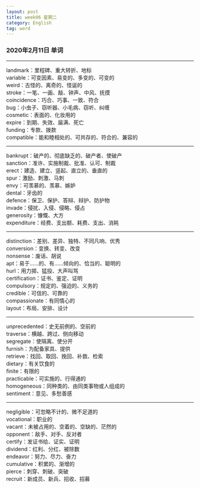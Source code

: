 ```yaml
---
layout: post  
title: week06 星期二  
category: English  
tag: word  
---
```

### 2020年2月11日 单词
- - -
landmark：里程碑、重大转折、地标  
variable：可变因素、易变的、多变的、可变的  
weird：古怪的、离奇的、怪诞的  
stroke：一笔、一画、敲、钟声、中风、抚摸  
coincidence：巧合、巧事、一致、符合  
bug：小虫子、窃听器、小毛病、窃听、纠缠  
cosmetic：表面的、化妆用的  
expire：到期、失效、届满、死亡  
funding：专款、拨款  
compatible：能和睦相处的、可共存的、符合的、兼容的  
- - -
bankrupt：破产的、彻底缺乏的、破产者、使破产  
sanction：准许、实施制裁、批准、认可、制裁  
erect：建造、建立、竖起、直立的、垂直的  
spur：激励、刺激、马刺  
envy：可羡慕的、羡慕、嫉妒  
dental：牙齿的  
defence：保卫、保护、答辩、辩护、防护物  
invade：侵扰、入侵、侵略、侵占  
generosity：慷慨、大方  
expenditure：经费、支出额、耗费、支出、消耗  
- - -
distinction：差别、差异、独特、不同凡响、优秀  
conversion：变换、转变、改变  
nonsense：废话、胡说  
apt：易于……的、有……倾向的、恰当的、聪明的  
hurl：用力掷、猛投、大声叫骂  
certification：证书、鉴定、证明  
compulsory：规定的、强迫的、义务的  
credible：可信的、可靠的  
compassionate：有同情心的  
layout：布局、安排、设计  
- - -
unprecedented：史无前例的、空前的  
traverse：横越、跨过、侧向移动  
segregate：使隔离、使分开  
furnish：为配备家具、提供  
retrieve：找回、取回、挽回、补救、检索  
dietary：有关饮食的  
finite：有限的  
practicable：可实施的、行得通的  
homogeneous：同种类的、由同类事物或人组成的  
sentiment：意见、多愁善感  
- - -
negligible：可忽略不计的、微不足道的  
vocational：职业的  
vacant：未被占用的、空着的、空缺的、茫然的  
opponent：敌手、对手、反对者  
certify：发证书给、证实、证明  
dividend：红利、分红、被除数  
endeavor：努力、尽力、奋力  
cumulative：积累的、渐增的  
pierce：刺穿、刺破、突破  
recruit：新成员、新兵、招收、招募